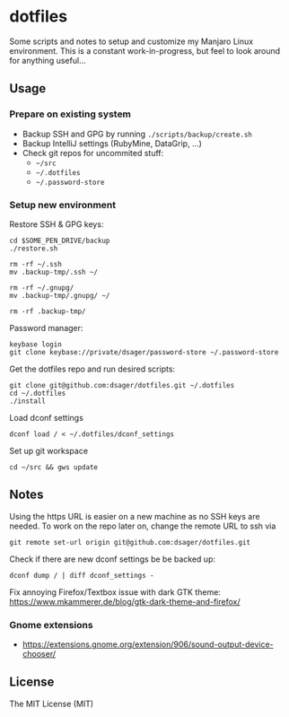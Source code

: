# dotfiles

Some scripts and notes to setup and customize my Manjaro Linux environment.
This is a constant work-in-progress, but feel to look around for anything useful...

## Usage

### Prepare on existing system

- Backup SSH and GPG by running `./scripts/backup/create.sh`
- Backup IntelliJ settings (RubyMine, DataGrip, ...)
- Check git repos for uncommited stuff:
  - `~/src`
  - `~/.dotfiles`
  - `~/.password-store`

### Setup new environment

Restore SSH & GPG keys:
```
cd $SOME_PEN_DRIVE/backup
./restore.sh

rm -rf ~/.ssh
mv .backup-tmp/.ssh ~/

rm -rf ~/.gnupg/
mv .backup-tmp/.gnupg/ ~/

rm -rf .backup-tmp/
```

Password manager:
```
keybase login
git clone keybase://private/dsager/password-store ~/.password-store
```

Get the dotfiles repo and run desired scripts:
```
git clone git@github.com:dsager/dotfiles.git ~/.dotfiles
cd ~/.dotfiles
./install
```

Load dconf settings
```
dconf load / < ~/.dotfiles/dconf_settings
```

Set up git workspace
```
cd ~/src && gws update
```

## Notes

Using the https URL is easier on a new machine as no SSH keys are needed. To work on the repo later on, change the remote URL to ssh via
```
git remote set-url origin git@github.com:dsager/dotfiles.git
```

Check if there are new dconf settings be be backed up:
```
dconf dump / | diff dconf_settings -
```

Fix annoying Firefox/Textbox issue with dark GTK theme:
https://www.mkammerer.de/blog/gtk-dark-theme-and-firefox/

### Gnome extensions

- https://extensions.gnome.org/extension/906/sound-output-device-chooser/

## License

The MIT License (MIT)
